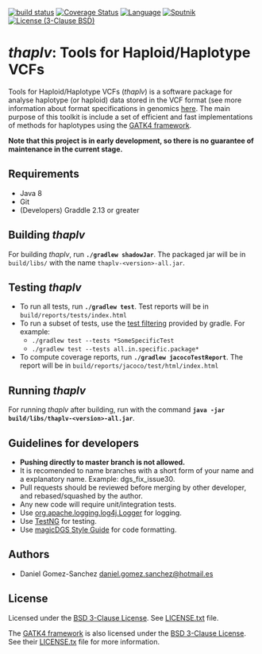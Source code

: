 [![build status](https://api.travis-ci.org/magicDGS/thaplv.svg?branch=master)](https://travis-ci.org/magicDGS/thaplv)
[![Coverage Status](https://coveralls.io/repos/github/magicDGS/thaplv/badge.svg?branch=master)](https://coveralls.io/github/magicDGS/thaplv?branch=master)
[![Language](http://img.shields.io/badge/language-java-brightgreen.svg)](https://www.java.com/)
[![Sputnik](https://sputnik.ci/conf/badge)](https://sputnik.ci/app#/builds/magicDGS/thaplv)
[![License (3-Clause BSD)](https://img.shields.io/badge/license-BSD%203--Clause-blue.svg)](https://opensource.org/licenses/BSD-3-Clause)


_thaplv_: Tools for Haploid/Haplotype VCFs
=======================================

Tools for Haploid/Haplotype VCFs (_thaplv_) is a software package for analyse haplotype (or haploid) data stored in the
VCF format (see more information about format specifications in genomics [here](http://samtools.github.io/hts-specs/).
The main purpose of this toolkit is include a set of efficient and fast implementations of methods for haplotypes using
the [GATK4 framework](https://github.com/broadinstitute/gatk).

__Note that this project is in early development, so there is no guarantee of maintenance in the current stage.__


## Requirements

* Java 8
* Git
* (Developers) Graddle 2.13 or greater


## Building _thaplv_

For building _thaplv_, run __`./gradlew shadowJar`__. The packaged jar will be in `build/libs/` with the name
`thaplv-<version>-all.jar`.


## Testing _thaplv_

* To run all tests, run __`./gradlew test`__. Test reports will be in `build/reports/tests/index.html`
* To run a subset of tests, use the [test filtering](https://docs.gradle.org/current/userguide/java_plugin.html#test_filtering)
provided by gradle. For example:
  - `./gradlew test --tests *SomeSpecificTest`
  - `./gradlew test --tests all.in.specific.package*`
* To compute coverage reports, run __`./gradlew jacocoTestReport`__. The report will be in `build/reports/jacoco/test/html/index.html`


## Running _thaplv_

For running _thaplv_ after building, run with the command __`java -jar build/libs/thaplv-<version>-all.jar`__.


## Guidelines for developers

* __Pushing directly to master branch is not allowed.__
* It is recomended to name branches with a short form of your name and a explanatory name. Example: dgs_fix_issue30.
* Pull requests should be reviewed before merging by other developer, and rebased/squashed by the author.
* Any new code will require unit/integration tests.
* Use [org.apache.logging.log4j.Logger](https://logging.apache.org/log4j/2.0/log4j-api/apidocs/org/apache/logging/log4j/Logger.html)
for logging.
* Use [TestNG](http://testng.org/doc/index.html) for testing.
* Use [magicDGS Style Guide](https://github.com/magicDGS/styleguide) for code formatting.


## Authors

* Daniel Gomez-Sanchez <daniel.gomez.sanchez@hotmail.es>


## License

Licensed under the [BSD 3-Clause License](https://opensource.org/licenses/BSD-3-Clause).
See [LICENSE.txt](https://github.com/magicDGS/thaplv/blob/master/LICENSE.txt) file.

The [GATK4 framework](https://github.com/broadinstitute/gatk) is also licensed under the
[BSD 3-Clause License](https://opensource.org/licenses/BSD-3-Clause).
See their [LICENSE.tx](https://github.com/broadinstitute/gatk/blob/master/LICENSE.TXT) file for more information.
